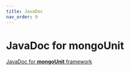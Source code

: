 ```yaml
---
title: JavaDoc
nav_order: 9
---
```


# JavaDoc for **mongoUnit**

[JavaDoc for **mongoUnit** framework](https://mongounit.org/javadoc/)
